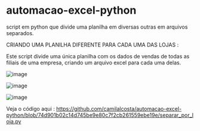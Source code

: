 # automacao-excel-python
script em python que divide uma planilha em diversas outras em arquivos separados.

CRIANDO UMA PLANILHA DIFERENTE PARA CADA UMA DAS LOJAS :

Este script divide uma única planilha com os dados de vendas de todas as filiais de uma empresa, criando um arquivo excel para cada uma delas.

![image](https://user-images.githubusercontent.com/85715355/126162242-d4d27308-658d-482c-a40b-e864832ecf44.png)

![image](https://user-images.githubusercontent.com/85715355/126162744-75204b56-3ed5-418d-af00-86ef6bc6ce09.png)

![image](https://user-images.githubusercontent.com/85715355/126163125-43786101-303c-45eb-a96b-052e80c24718.png)


Veja o código aqui : https://github.com/camilalcosta/automacao-excel-python/blob/74d901b02c14d745be9e80c7f2cb261559ebe19e/separar_por_loja.py
